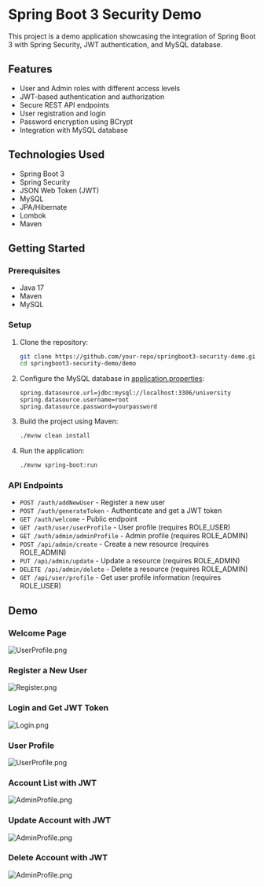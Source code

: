 # Spring Boot 3 Security Demo

This project is a demo application showcasing the integration of Spring Boot 3 with Spring Security, JWT authentication, and MySQL database.

## Features

- User and Admin roles with different access levels
- JWT-based authentication and authorization
- Secure REST API endpoints
- User registration and login
- Password encryption using BCrypt
- Integration with MySQL database

## Technologies Used

- Spring Boot 3
- Spring Security
- JSON Web Token (JWT)
- MySQL
- JPA/Hibernate
- Lombok
- Maven

## Getting Started

### Prerequisites

- Java 17
- Maven
- MySQL

### Setup

1. Clone the repository:

   ```sh
   git clone https://github.com/your-repo/springboot3-security-demo.git
   cd springboot3-security-demo/demo
   ```

2. Configure the MySQL database in [application.properties](http://_vscodecontentref_/1):

   ```properties
   spring.datasource.url=jdbc:mysql://localhost:3306/university
   spring.datasource.username=root
   spring.datasource.password=yourpassword
   ```

3. Build the project using Maven:

   ```sh
   ./mvnw clean install
   ```

4. Run the application:
   ```sh
   ./mvnw spring-boot:run
   ```

### API Endpoints

- `POST /auth/addNewUser` - Register a new user
- `POST /auth/generateToken` - Authenticate and get a JWT token
- `GET /auth/welcome` - Public endpoint
- `GET /auth/user/userProfile` - User profile (requires ROLE_USER)
- `GET /auth/admin/adminProfile` - Admin profile (requires ROLE_ADMIN)
- `POST /api/admin/create` - Create a new resource (requires ROLE_ADMIN)
- `PUT /api/admin/update` - Update a resource (requires ROLE_ADMIN)
- `DELETE /api/admin/delete` - Delete a resource (requires ROLE_ADMIN)
- `GET /api/user/profile` - Get user profile information (requires ROLE_USER)

## Demo

### Welcome Page

![UserProfile.png](demo\src\main\resources\img\WelcomePage.png)

### Register a New User

![Register.png](demo\src\main\resources\img\Register.png)

### Login and Get JWT Token

![Login.png](demo\src\main\resources\img\Login.png)

### User Profile

![UserProfile.png](demo/src/main/resources/img/UserProfilewithJWT.png)

### Account List with JWT 

![AdminProfile.png](demo/src/main/resources/img/AccountListWithAdminJWT.png)

### Update Account with JWT

![AdminProfile.png](demo/src/main/resources/img/UpdateAccount.png)

### Delete Account with JWT

![AdminProfile.png](demo/src/main/resources/img/DeleteAccount.png)




